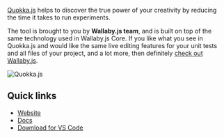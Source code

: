 [Quokka.js](https://quokkajs.com/) helps to discover the true power of your creativity by reducing the time it takes to run experiments. 

The tool is brought to you by **Wallaby.js team**, and is built on top of the same technology used in Wallaby.js Core. If you like what you see in Quokka.js and would like the same live editing features for your unit tests and all files of your project, and a lot more, then definitely [check out Wallaby.js](https://wallabyjs.com/). 

![Quokka.js](https://cloud.githubusercontent.com/assets/979966/23738552/734affec-04e5-11e7-8390-999cd1083d7a.gif)

## Quick links

- [Website](https://quokkajs.com/)
- [Docs](https://quokkajs.com/docs)
- [Download for VS Code](https://marketplace.visualstudio.com/items?itemName=WallabyJs.quokka-vscode)
